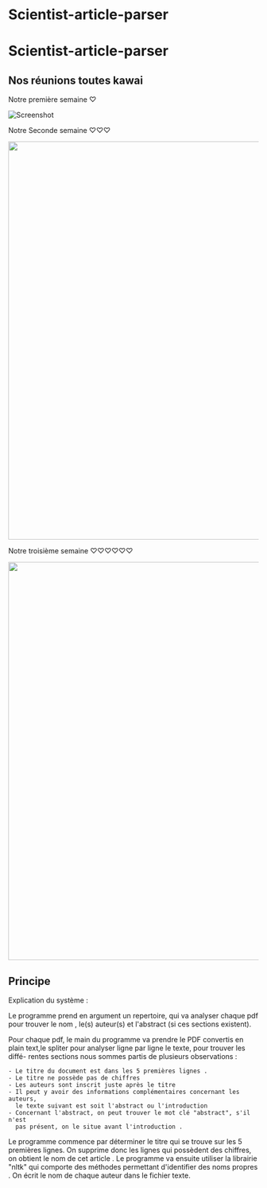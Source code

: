 # Scientist-article-parser



# Scientist-article-parser



## Nos réunions toutes kawai

Notre première semaine ♡


![Screenshot](agenda/agenda1.JPG)

Notre Seconde semaine ♡♡♡

<img src="https://drive.google.com/uc?export=view&id=1NDPN0pDsFKSqoJFFE3pqL2BWDOEu3NFM" width="800" />


Notre troisième semaine ♡♡♡♡♡♡

<img src="https://drive.google.com/uc?export=view&id=1L2Ae-73f1O58l5s61zyTHK-CmS5oHTxJ" width="800" />


## Principe

Explication du système :

  Le programme prend en argument un repertoire, qui va analyser chaque pdf pour 
trouver le nom , le(s) auteur(s) et l'abstract (si ces sections existent).

  Pour chaque pdf, le main du programme va prendre le PDF convertis en plain 
text,le spliter pour analyser ligne par ligne le texte, pour trouver les diffé-
rentes sections nous sommes partis de plusieurs observations :

    - Le titre du document est dans les 5 premières lignes .
    - Le titre ne possède pas de chiffres 
    - Les auteurs sont inscrit juste après le titre
    - Il peut y avoir des informations complémentaires concernant les auteurs,
      le texte suivant est soit l'abstract ou l'introduction
    - Concernant l'abstract, on peut trouver le mot clé "abstract", s'il n'est
      pas présent, on le situe avant l'introduction .

  Le programme commence par déterminer le titre qui se trouve sur les 5 premières
lignes. On supprime donc les lignes qui possèdent des chiffres, on obtient le 
nom de cet article .
  Le programme va ensuite utiliser la librairie "nltk" qui comporte des méthodes
permettant d'identifier des noms propres . On écrit le nom de chaque auteur dans 
le fichier texte.
